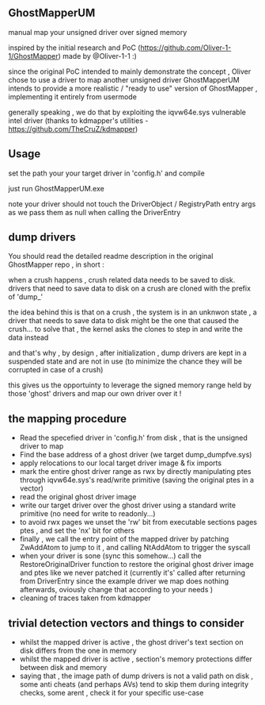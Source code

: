 ## GhostMapperUM
manual map your unsigned driver over signed memory 

inspired by the initial research and PoC (https://github.com/Oliver-1-1/GhostMapper) made by @Oliver-1-1 :) 

since the original PoC intended to mainly demonstrate the concept , Oliver chose to use a driver to map another unsigned driver 
GhostMapperUM intends to provide a more realistic / "ready to use" version of GhostMapper , implementing it entirely from usermode

generally speaking , we do that by exploiting the iqvw64e.sys vulnerable intel driver (thanks to kdmapper's utilities - https://github.com/TheCruZ/kdmapper) 

## Usage 
set the path your your target driver in 'config.h' and compile 

just run GhostMapperUM.exe 

note your driver should not touch the DriverObject / RegistryPath entry args as we pass them as null when calling the DriverEntry

## dump drivers 
You should read the detailed readme description in the original GhostMapper repo , in short : 

when a crush happens ,  crush related data needs to be saved to disk. 
drivers that need to save data to disk on a crush are cloned with the prefix of 'dump_' 

the idea behind this is that on a crush , the system is in an unknwon state , a driver that needs to save data to disk might be the one that caused the crush...
to solve that , the kernel asks the clones to step in and write the data instead 

and that's why , by design , after initialization , dump drivers are kept in a suspended state and are not in use (to minimize the chance they will be corrupted in case of a crush) 

this gives us the opportuinty to leverage the signed memory range held by those 'ghost' drivers and map our own driver over it !  

## the mapping procedure 
* Read the specefied driver in 'config.h' from disk , that is the unsigned driver to map 
* Find the base address of a ghost driver (we target dump_dumpfve.sys)
* apply relocations to our local target driver image & fix imports
* mark the entire ghost driver range as rwx by directly manipulating ptes through iqvw64e.sys's read/write primitive (saving the original ptes in a vector) 
* read the original ghost driver image
* write our target driver over the ghost driver using a standard write primitive (no need for write to readonly...) 
* to avoid rwx pages we unset the 'rw' bit from executable sections pages ptes , and set the 'nx' bit for others 
* finally , we call the entry point of the mapped driver by patching  ZwAddAtom to jump to it , and calling NtAddAtom to trigger the syscall
* when your driver is sone (sync this somehow...) call the RestoreOriginalDriver function to restore the original ghost driver image and ptes like we never patched it (currently it's' called after returning from DriverEntry since the example driver we map does nothing afterwards, oviously change that according to your needs )
* cleaning of traces taken from kdmapper 

## trivial detection vectors and things to consider 
* whilst the mapped driver is active , the ghost driver's text section on disk differs from the one in memory
* whilst the mapped driver is active , section's memory protections differ between disk and memory
* saying that , the image path of dump drivers is not a valid path on disk , some anti cheats (and perhaps AVs) tend to skip them during integrity checks, some arent , check it for your specific use-case


